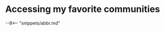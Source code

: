 <!-- SPDX-License-Identifier: CC-BY-4.0 -->
<!-- Copyright Contributors to the ODPi Egeria project. -->

# Accessing my favorite communities



--8<-- "snippets/abbr.md"